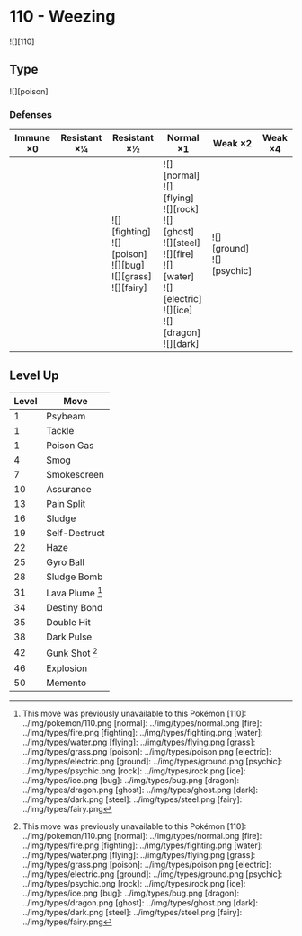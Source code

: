 # 110 - Weezing
![][110]

## Type

![][poison]

### Defenses

Immune ×0 | Resistant ×¼ | Resistant ×½                                                                 | Normal ×1                                                                                                                                                             | Weak ×2                          | Weak ×4 | 
---       | ---          | ---                                                                          | ---                                                                                                                                                                   | ---                              | ---     | 
          |              | ![][fighting]<br> ![][poison]<br> ![][bug]<br> ![][grass]<br> ![][fairy]<br> | ![][normal]<br> ![][flying]<br> ![][rock]<br> ![][ghost]<br> ![][steel]<br> ![][fire]<br> ![][water]<br> ![][electric]<br> ![][ice]<br> ![][dragon]<br> ![][dark]<br> | ![][ground]<br> ![][psychic]<br> |         | 

## Level Up

Level | Move            | 
---   | ---             | 
1     | Psybeam         | 
1     | Tackle          | 
1     | Poison Gas      | 
4     | Smog            | 
7     | Smokescreen     | 
10    | Assurance       | 
13    | Pain Split      | 
16    | Sludge          | 
19    | Self-Destruct   | 
22    | Haze            | 
25    | Gyro Ball       | 
28    | Sludge Bomb     | 
31    | Lava Plume [^1] | 
34    | Destiny Bond    | 
35    | Double Hit      | 
38    | Dark Pulse      | 
42    | Gunk Shot [^1]  | 
46    | Explosion       | 
50    | Memento         | 

[^1]: This move was previously unavailable to this Pokémon
[110]: ../img/pokemon/110.png
[normal]: ../img/types/normal.png
[fire]: ../img/types/fire.png
[fighting]: ../img/types/fighting.png
[water]: ../img/types/water.png
[flying]: ../img/types/flying.png
[grass]: ../img/types/grass.png
[poison]: ../img/types/poison.png
[electric]: ../img/types/electric.png
[ground]: ../img/types/ground.png
[psychic]: ../img/types/psychic.png
[rock]: ../img/types/rock.png
[ice]: ../img/types/ice.png
[bug]: ../img/types/bug.png
[dragon]: ../img/types/dragon.png
[ghost]: ../img/types/ghost.png
[dark]: ../img/types/dark.png
[steel]: ../img/types/steel.png
[fairy]: ../img/types/fairy.png
